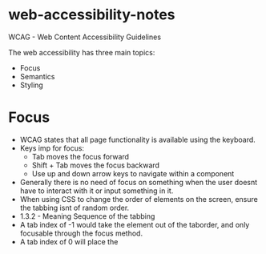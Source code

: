 # web-accessibility-notes
WCAG -  Web Content Accessibility Guidelines


The web accessibility has three main topics:  
- Focus
- Semantics
- Styling

# Focus
- WCAG states that all page functionality is available using the keyboard. 
- Keys imp for focus:  
  - Tab moves the focus forward
  - Shift + Tab moves the focus backward
  - Use up and down arrow keys to navigate within a component
- Generally there is no need of focus on something when the user doesnt have to interact with it or input something in it. 
- When using CSS to change the order of elements on the screen, ensure the tabbing isnt of random order. 
- 1.3.2 - Meaning Sequence of the tabbing
- A tab index of -1 would take the element out of the taborder, and only focusable through the focus method. 
- A tab index of 0 will place the 
